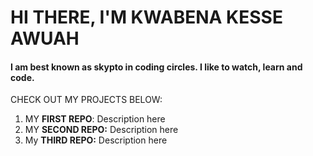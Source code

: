 
# **HI THERE, I'M KWABENA KESSE AWUAH**

#### I am best known as **skypto** in coding circles. I like to watch, learn and code.


CHECK OUT MY PROJECTS BELOW: 
1. MY **FIRST REPO**: Description here
2. MY **SECOND REPO:** Description here
3. My **THIRD REPO:** Description here
